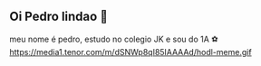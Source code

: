 ## Oi Pedro lindao 👋
meu nome é pedro, estudo no colegio JK e sou do 1A ⚽
https://media1.tenor.com/m/dSNWp8qI85IAAAAd/hodl-meme.gif
<!--
**pedrorosada/pedrorosada** is a ✨ _special_ ✨ repository because its `README.md` (this file) appears on your GitHub profile.

Here are some ideas to get you started:

- 🔭 I’m currently working on ...
- 🌱 I’m currently learning ...
- 👯 I’m looking to collaborate on ...
- 🤔 I’m looking for help with ...
- 💬 Ask me about ...
- 📫 How to reach me: ...
- 😄 Pronouns: ...
- ⚡ Fun fact: ...
<!--
https://media1.tenor.com/m/dSNWp8qI85IAAAAd/hodl-meme.gif
